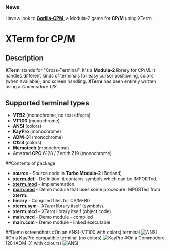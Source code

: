 ### News
Have a look to [**Gorilla-CPM**](https://github.com/sblendorio/gorilla-cpm), a Modula-2 game for **CP/M** using XTerm

# XTerm for CP/M

## Description
**XTerm** stands for "Cross-Terminal". It's a **Modula-2** library for CP/M.
It handles different kinds of terminals for easy cursor positioning, colors (when available), and screen handling. **XTerm** has been entirely written using a *Commodore 128*.

## Supported terminal types
* **VT52** (monochrome, no text effects)
* **VT100** (monochrome)
* **ANSI** (colors)
* **KayPro** (monochrome)
* **ADM-31** (monochrome)
* **C128** (colors)
* **Memotech** (monochrome)
* Amstrad **CPC** 6128 / Zenith Z19 (monochrome)

##Contents of package
- **source** - Source code in **Turbo Modula-2** (Borland)
 - [**xterm.def**](https://github.com/sblendorio/mod-xterm-cpm/blob/master/source/xterm.def) - Definition: it contains symbols which can be IMPORTed.
 - [**xterm.mod**](https://github.com/sblendorio/mod-xterm-cpm/blob/master/source/xterm.mod) - Implementation.
 - [**main.mod**](https://github.com/sblendorio/mod-xterm-cpm/blob/master/source/main.mod) - Demo module that uses some procedure IMPORTed from **xterm**.
- **binary** - Compiled files for CP/M-80
 - **xterm.sym** - *XTerm* library itself (symbols).
 - **xterm.mcd** - *XTerm* library itself (object code).
 - **main.mcd** - Demo module - compiled
 - **main.com** - Demo module - linked executable

##Demo screenshots
#On an ANSI (VT100 with colors) terminal
![ANSI](http://www.sblendorio.eu/images/xterm-ansi.png)
#On a KayPro compatible terminal (no colors)
![KayPro](http://www.sblendorio.eu/images/xterm-kaypro.png)
#On a Commodore 128 (ADM-31 with colours)
![ANSI](http://www.sblendorio.eu/images/xterm-c128.png)
